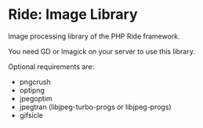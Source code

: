 # Ride: Image Library

Image processing library of the PHP Ride framework.

You need GD or Imagick on your server to use this library.

Optional requirements are:
- pngcrush
- optipng
- jpegoptim
- jpegtran (libjpeg-turbo-progs or libjpeg-progs)
- gifsicle
